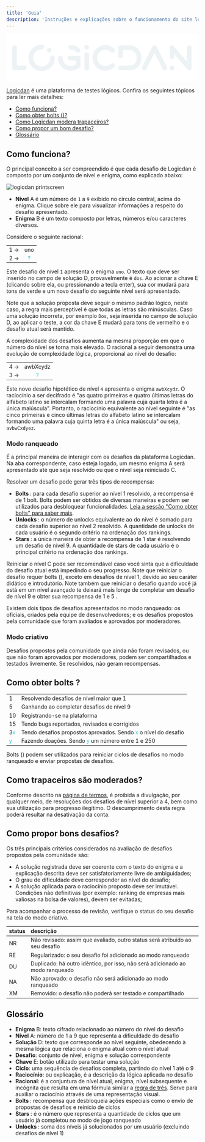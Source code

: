 ```yaml
---
title: 'Guia'
description: 'Instruções e explicações sobre o funcionamento do site logicdan.com'
---
```


[![logo](../assets/logicdan-logo.svg "Logo do Logicdan")](https://logicdan.com)

[Logicdan](https://logicdan.com) é uma plataforma de testes lógicos. Confira os seguintes tópicos para ler mais detalhes:

- [Como funciona?](#how-it-works)
- [Como obter bolts (<span class="bolt"></span>)?](#how-to-get-bolts)
- [Como Logicdan modera trapaceiros?](#how-cheaters-are-moderated)
- [Como propor um bom desafio?](#how-to-propose-good-challenges)
- [Glossário](#glossary)

## <a name="how-it-works"></a>Como funciona?

O principal conceito a ser compreendido é que cada desafio de Logicdan é composto por um conjunto de nível e enigma, como explicado abaixo:

<img class="print-screen" src="{{ meta.url }}/assets/logicdan-screen.png" alt="logicdan printscreen">

- **Nível** <span class="screen-index">A</span> é um número de `1` a `9` exibido no círculo central, acima do enigma. Clique sobre ele para visualizar informações a respeito do desafio apresentado.
- **Enigma** <span class="screen-index">B</span> é um texto composto por letras, números e/ou caracteres diversos.

Considere o seguinte racional:

|   |   |
|---|:-:|
| 1 →|uno|
| 2 →| 	<font color=#26c9d1>?</font> |

Este desafio de nível `1` apresenta o enigma `uno`. O texto que deve ser inserido no campo de solução <span class="screen-index">D</span>, provavelmente é `dos`. Ao acionar a chave <span class="screen-index">E</span> (clicando sobre ela, ou pressionando a tecla enter), sua cor mudará para tons de verde e um novo desafio do seguinte nível será apresentado.

Note que a solução proposta deve seguir o mesmo padrão lógico, neste caso, a regra mais perceptível é que todas as letras são minúsculas. Caso uma solução incorreta, por exemplo `Dos`, seja inserida no campo de solução <span class="screen-index">D</span>, ao aplicar o teste, a cor da chave <span class="screen-index">E</span> mudará para tons de vermelho e o desafio atual será mantido.

A complexidade dos desafios aumenta na mesma proporção em que o número do nível se torna mais elevado. O racional a seguir demonstra uma evolução de complexidade lógica, proporcional ao nível do desafio:

|   |   |
|---|:-:|
| 4 →|awbXcydz|
| 3 →| 	<font color=#26c9d1>?</font> |

Este novo desafio hipotético de nível `4` apresenta o enigma `awbXcydz`. O raciocínio a ser decifrado é "as quatro primeiras e quatro últimas letras do alfabeto latino se intercalam formando uma palavra cuja quarta letra é a única maiúscula". Portanto, o raciocínio equivalente ao nível seguinte é "as cinco primeiras e cinco últimas letras do alfabeto latino se intercalam formando uma palavra cuja quinta letra é a única maiúscula" ou seja, `avbwCxdyez`.

### Modo ranqueado

É a principal maneira de interagir com os desafios da plataforma Logicdan. Na aba correspondente, caso esteja logado, um mesmo enigma <span class="screen-index">A</span> será apresentado até que seja resolvido ou que o nível seja reiniciado <span class="screen-index">C</span>.

Resolver um desafio pode gerar três tipos de recompensa:

- **Bolts <span class="bolt"></span>**: para cada desafio superior ao nível 1 resolvido, a recompensa é de 1 bolt. Bolts podem ser obtidos de diversas maneiras e podem ser utilizados para desbloquear funcionalidades. [Leia a sessão "Como obter bolts" para saber mais](#how-to-get-bolts).
- **Unlocks <span class="unlock"></span>**: o número de unlocks equivalente ao do nível é somado para cada desafio superior ao nível 2 resolvido. A quantidade de unlocks de cada usuário é o segundo critério na ordenação dos rankings.
- **Stars <span class="star"></span>**: a única maneira de obter a recompensa de 1 star é resolvendo um desafio de nível 9. A quantidade de stars de cada usuário é o principal critério na ordenação dos rankings.

Reiniciar o nível <span class="screen-index">C</span> pode ser recomendável caso você sinta que a dificuldade do desafio atual está impedindo o seu progresso. Note que reiniciar o desafio requer bolts (<span class="bolt"></span>), exceto em desafios de nível 1, devido ao seu caráter didático e introdutório. Note também que reiniciar o desafio quando você já está em um nível avançado te deixará mais longe de completar um desafio de nível 9 e obter sua recompensa de 1 <span class="star"></span> e 5 <span class="bolt"></span>.

Existem dois tipos de desafios apresentados no modo ranqueado: os oficiais, criados pela equipe de desenvolvedores; e os desafios propostos pela comunidade que foram avaliados e aprovados por moderadores.

### Modo criativo

Desafios propostos pela comunidade que ainda não foram revisados, ou que não foram aprovados por moderadores, podem ser compartilhados e testados livremente. Se resolvidos, não geram recompensas.

## <a name="how-to-get-bolts"></a>Como obter bolts <span class="bolt"></span>?

| | |
|:---|:---|
|1 <span class="bolt"></span>|Resolvendo desafios de nível maior que 1|
|5 <span class="bolt"></span>|Ganhando <span class="star"></span> ao completar desafios de nível 9|
|10 <span class="bolt"></span>|Registrando-se na plataforma|
|15 <span class="bolt"></span>|Tendo bugs reportados, revisados e corrigidos|
|3<font color=#26c9d1>x</font> <span class="bolt"></span>|Tendo desafios propostos aprovados. Sendo <font color=#26c9d1>x</font> o nível do desafio|
|<font color=#26c9d1>y</font> <span class="bolt"></span>|Fazendo doações. Sendo <font color=#26c9d1>y</font> um número entre 1 e 250|

Bolts (<span class="bolt"></span>) podem ser utilizados para reiniciar ciclos de desafios no modo ranqueado e enviar propostas de desafios.

## <a name="how-cheaters-are-moderated"></a>Como trapaceiros são moderados?

Conforme descrito na [página de termos](/pt/terms), é proibida a divulgação, por qualquer meio, de resoluções dos desafios de nível superior a 4, bem como sua utilização para progresso ilegítimo. O descumprimento desta regra poderá resultar na desativação da conta.

## <a name="how-to-propose-good-challenges"></a>Como propor bons desafios?

Os três principais critérios considerados na avaliação de desafios propostos pela comunidade são:

- A solução registrada deve ser coerente com o texto do enigma e a explicação descrita deve ser satisfatoriamente livre de ambiguidades;
- O grau de dificuldade deve corresponder ao nível do desafio;
- A solução aplicada para o raciocínio proposto deve ser imutável. Condições não definitivas (por exemplo: ranking de empresas mais valiosas na bolsa de valores), devem ser evitadas;

Para acompanhar o processo de revisão, verifique o status do seu desafio na tela do modo criativo.

|status|descrição|
|:---|:---|
|NR|Não revisado: assim que avaliado, outro status será atribuído ao seu desafio|
|RE|Regularizado: o seu desafio foi adicionado ao modo ranqueado|
|DU|Duplicado: há outro idêntico, por isso, não será adicionado ao modo ranqueado|
|NA|Não aprovado: o desafio não será adicionado ao modo ranqueado|
|XM|Removido: o desafio não poderá ser testado e compartilhado|


## <a name="glossary"></a>Glossário

- **Enigma** <span class="screen-index">B</span>: texto cifrado relacionado ao número do nível do desafio
- **Nível** <span class="screen-index">A</span>: número de 1 a 9 que representa a dificuldade do desafio
- **Solução** <span class="screen-index">D</span>: texto que corresponde ao nível seguinte, obedecendo à mesma lógica que relaciona o enigma atual com o nível atual
- **Desafio**: conjunto de nível, enigma e solução correspondente
- **Chave** <span class="screen-index">E</span>: botão utilizado para testar uma solução
- **Ciclo**: uma sequência de desafios completa, partindo do nível 1 até o 9
- **Raciocínio**: ou explicação, é a descrição da lógica aplicada no desafio
- **Racional**: é a conjuntura de nível atual, enigma, nível subsequente e incógnita que resulta em uma fórmula similar a [regra de três](https://pt.wikipedia.org/wiki/Regra_de_tr%C3%AAs). Serve para auxiliar o raciocínio através de uma representação visual.
- **Bolts <span class="bolt"></span>**: recompensa que desbloqueia ações especiais como o envio de propostas de desafios e reinício de ciclos
- **Stars <span class="star"></span>**: é o número que representa a quantidade de ciclos que um usuário já completou no modo de jogo ranqueado
- **Unlocks <span class="unlock"></span>**: soma dos níveis já solucionados por um usuário (excluindo desafios de nível 1)
